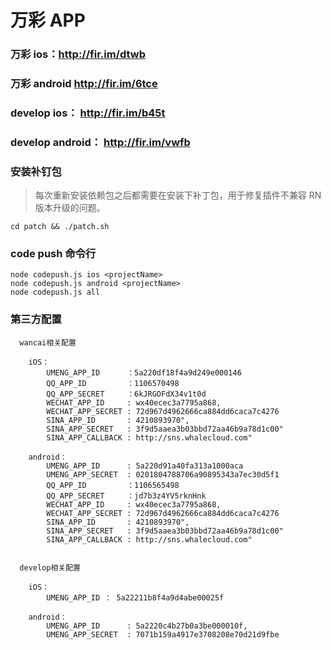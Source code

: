 # 万彩 APP

### 万彩 ios：http://fir.im/dtwb
### 万彩 android 	http://fir.im/6tce
### develop ios： http://fir.im/b45t
### develop android： http://fir.im/vwfb


### 安装补钉包
> 每次重新安装依赖包之后都需要在安装下补丁包，用于修复插件不兼容 RN 版本升级的问题。

```
cd patch && ./patch.sh

```

### code push 命令行

```
node codepush.js ios <projectName>
node codepush.js android <projectName>
node codepush.js all
```

### 第三方配置
```
  wancai相关配置

    iOS：
        UMENG_APP_ID      ：5a220df18f4a9d249e000146
        QQ_APP_ID         ：1106570498
        QQ_APP_SECRET     ：6kJRGOFdX34v1t0d
        WECHAT_APP_ID     : wx40ecec3a7795a868,
        WECHAT_APP_SECRET : 72d967d4962666ca884dd6caca7c4276
        SINA_APP_ID       : 4210893970",
        SINA_APP_SECRET   : 3f9d5aaea3b03bbd72aa46b9a78d1c00"
        SINA_APP_CALLBACK : http://sns.whalecloud.com"

    android：
        UMENG_APP_ID      : 5a220d91a40fa313a1000aca
        UMENG_APP_SECRET  : 0201804788706a90895343a7ec30d5f1
        QQ_APP_ID         ：1106565498
        QQ_APP_SECRET     ：jd7b3z4YV5rknHnk
        WECHAT_APP_ID     : wx40ecec3a7795a868,
        WECHAT_APP_SECRET : 72d967d4962666ca884dd6caca7c4276
        SINA_APP_ID       : 4210893970",
        SINA_APP_SECRET   : 3f9d5aaea3b03bbd72aa46b9a78d1c00"
        SINA_APP_CALLBACK : http://sns.whalecloud.com"


  develop相关配置

    iOS：
        UMENG_APP_ID ： 5a22211b8f4a9d4abe00025f

    android：
        UMENG_APP_ID      : 5a2220c4b27b0a3be000010f,
        UMENG_APP_SECRET  : 7071b159a4917e3708208e70d21d9fbe
```